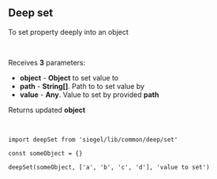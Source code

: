 ## Deep set

To set property deeply into an object

<br />

Receives **3** parameters:
- **object** - **Object** to set value to
- **path** - **String[]**. Path to to set value by
- **value** - **Any**. Value to set by provided **path**

Returns updated **object**<br />

<br />

```tsx
import deepSet from 'siegel/lib/common/deep/set'

const someObject = {}

deepSet(someObject, ['a', 'b', 'c', 'd'], 'value to set')
```